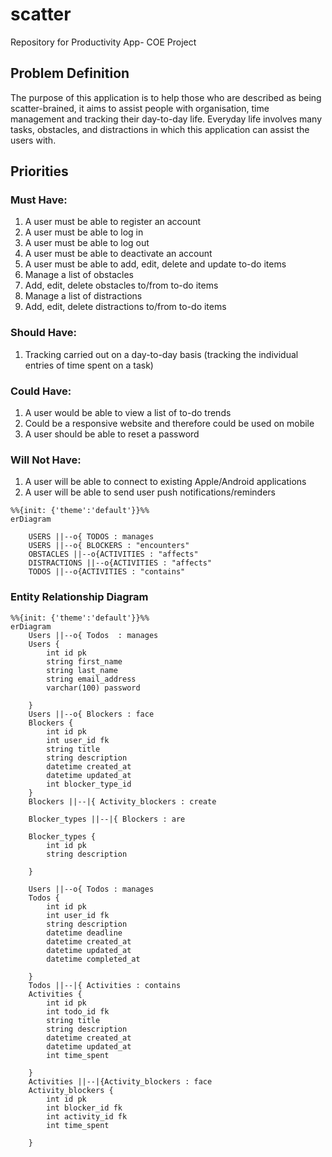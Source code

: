 # scatter
Repository for Productivity App- COE Project

## Problem Definition 


The purpose of this application is to help those who are described as being scatter-brained, it aims to assist people with organisation, time management and tracking their day-to-day life. Everyday life involves many tasks, obstacles, and distractions in which this application can assist the users with.


## Priorities 

### Must Have:

1. A user must be able to register an account
2. A user must be able to log in
3. A user must be able to log out
4. A user must be able to deactivate an account
5. A user must be able to add, edit, delete and update to-do items
6. Manage a list of obstacles
7. Add, edit, delete obstacles to/from to-do items
8. Manage a list of distractions
9. Add, edit, delete distractions to/from to-do items


### Should Have:

1. Tracking carried out on a day-to-day basis (tracking the individual entries of time spent on a task) 


### Could Have:

1. A user would be able to view a list of to-do trends
2. Could be a responsive website and therefore could be used on mobile
3. A user should be able to reset a password

### Will Not Have:

1. A user will be able to connect to existing Apple/Android applications 
2. A user will be able to send user push notifications/reminders



```mermaid
%%{init: {'theme':'default'}}%%
erDiagram
   
    USERS ||--o{ TODOS : manages
    USERS ||--o{ BLOCKERS : "encounters"
    OBSTACLES ||--o{ACTIVITIES : "affects"
    DISTRACTIONS ||--o{ACTIVITIES : "affects"
    TODOS ||--o{ACTIVITIES : "contains"
```

### Entity Relationship Diagram

```mermaid
%%{init: {'theme':'default'}}%%
erDiagram
    Users ||--o{ Todos  : manages
    Users {
        int id pk 
        string first_name
        string last_name
        string email_address
        varchar(100) password

    }
    Users ||--o{ Blockers : face
    Blockers {
        int id pk 
        int user_id fk
        string title
        string description 
        datetime created_at
        datetime updated_at
        int blocker_type_id
    }
    Blockers ||--|{ Activity_blockers : create

    Blocker_types ||--|{ Blockers : are

    Blocker_types {
        int id pk 
        string description 
        
    }

    Users ||--o{ Todos : manages
    Todos {
        int id pk
        int user_id fk
        string description
        datetime deadline
        datetime created_at
        datetime updated_at
        datetime completed_at

    }
    Todos ||--|{ Activities : contains
    Activities {
        int id pk 
        int todo_id fk
        string title
        string description 
        datetime created_at
        datetime updated_at
        int time_spent

    }
    Activities ||--|{Activity_blockers : face
    Activity_blockers {
        int id pk 
        int blocker_id fk
        int activity_id fk
        int time_spent

    }
 ```


